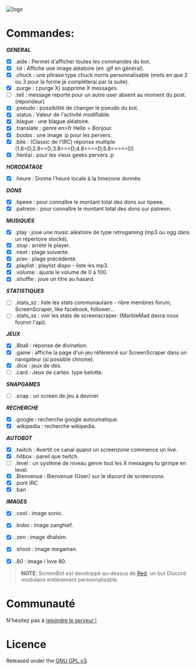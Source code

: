 ![logo](http://www.screenzone.fr/github/screenbot4discord/logo.jpg "logo")


# Commandes:

***GENERAL***  
- [x] .aide : Permet d'afficher toutes les commandes du bot.   
- [x] .lol : Affiche une image aléatoire (en .gif en général).  
- [x] .chuck : une phrase type chuck norris personnalisable (mets en que 2 ou 3 pour la forme je compléterai par la suite).  
- [x] .purge : (.purge X) supprime X messages.  
- [ ] .tell : message reporté pour un autre user absent au moment du post.(répondeur)  
- [x] .pseudo : possibilité de changer le pseudo du bot.  
- [x] .status : Valeur de l'activité modifiable.    
- [x] .blague : une blague aléatoire.  
- [x] .translate : genre en>fr Hello = Bonjour.  
- [x] .boobs : une image :p pour les pervers.
- [x] .bite : (Classic de l'IRC) réponse multiple (1.8=D;2.8==D;3.8===D;4.8====D;5.8=====D)  
- [x] .hentai : pour les vieux geeks pervers :p  

***HORODATAGE***  
- [x] .heure : Donne l'heure locale à la timezone donnée.  

***DONS***  
- [x] .tipeee : pour connaître le montant total des dons sur tipeee.  
- [x] .patreon : pour connaître le montant total des dons sur patreon.  

***MUSIQUES***  
- [x] .play : joue une music aléatoire de type retrogaming (mp3 ou ogg dans un répertoire stocké).  
- [x] .stop : arrete le player.  
- [x] .next : plage suivante.  
- [x] .prev : plage précédente.  
- [x] .playlist : playlist dispo - liste les mp3.  
- [x] .volume : ajuste le volume de 0 à 100.  
- [x] .shuffle : joue un titre au hasard.  

***STATISTIQUES***  
- [ ] .stats_sz : liste les stats communautaire - nbre membres forum, ScreenScraper, like facebook, follower...  
- [ ] .stats_ss : voir les stats de screenscraper. (MarbleMad devra nous fournir l'api).  

***JEUX***  
- [x] .8ball : réponse de divination.   
- [x] .game : affiche la page d'un jeu référencé sur ScreenScraper dans un navigateur (si possible chrome).  
- [x] .dice : jeux de dés.  
- [ ] .card : Jeux de cartes. type belotte.

***SNAPGAMES***  
- [ ] .snap : un screen de jeu à deviner

***RECHERCHE***  
- [x] .google : recherche google autoumatique.  
- [x] .wikipedia : recherche wikipedia.  

***AUTOBOT***  
- [x] .twitch : Avertit ce canal quand un screenzone commence un live.  
- [x] .hitbox : pareil que twitch.  
- [ ] .level : un système de niveau genre tout les X messages tu girmpe en level.  
- [x] .Bienvenue : Bienvenue {User} sur le discord de screenzone.  
- [x] .pont IRC  
- [x] .ban

***IMAGES***  
- [x] .cool : image sonic.  
- [x] .bobo : image zanghief.
- [x] .zen : image dhalsim.  
- [x] .shoot : image megaman.  
- [x] .80 : image i love 80.

		
> **NOTE**: ScreenBot est developpé au-dessus de [Red](https://twentysix26.github.io/Red-Docs/), un bot Discord modulaire entièrement personnalisable.

# Communauté

N'hésitez pas à [rejoindre le serveur !](https://discordapp.com/channels/91280005803278336)

# Licence

Released under the [GNU GPL v3](LICENSE).